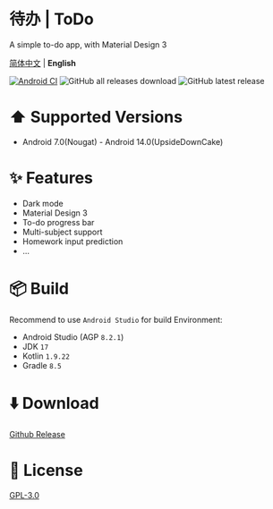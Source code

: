 # 待办 | ToDo
A simple to-do app, with Material Design 3

[简体中文](https://github.com/Super12138/ToDo/blob/main/README.md) | **English**

[![Android CI](https://github.com/Super12138/ToDo/actions/workflows/android_ci.yml/badge.svg)](https://github.com/Super12138/ToDo/actions/workflows/android_ci.yml)
![GitHub all releases download](https://img.shields.io/github/downloads/Super12138/ToDo/total?style=flat-square)
![GitHub latest release](https://img.shields.io/github/v/release/Super12138/ToDo?style=flat-square)

# ⬆️ Supported Versions
- Android 7.0(Nougat) - Android 14.0(UpsideDownCake)

# ✨ Features
- Dark mode
- Material Design 3
- To-do progress bar
- Multi-subject support
- Homework input prediction
- ...

# 📦 Build
Recommend to use `Android Studio` for build
Environment: 
- Android Studio (AGP `8.2.1`)
- JDK `17`
- Kotlin `1.9.22`
- Gradle `8.5`

# ⬇️ Download
[Github Release](https://github.com/Super12138/ToDo/releases/)

# 📃 License
[GPL-3.0](https://github.com/Super12138/ToDo/blob/main/LICENSE)